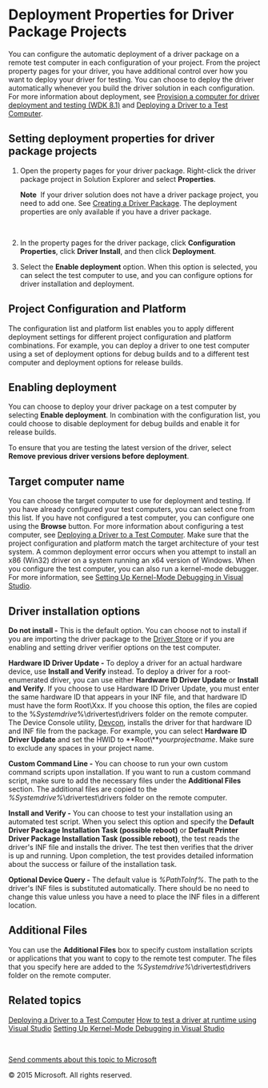 <span id="vsdriver.deployment_properties_for_driver_projects"></span>Deployment Properties for Driver Package Projects
======================================================================================================================

You can configure the automatic deployment of a driver package on a remote test computer in each configuration of your project. From the project property pages for your driver, you have additional control over how you want to deploy your driver for testing. You can choose to deploy the driver automatically whenever you build the driver solution in each configuration. For more information about deployment, see [Provision a computer for driver deployment and testing (WDK 8.1)](wdkgetstart.provision_a_target_computer_wdk_8_1) and [Deploying a Driver to a Test Computer](deploying_a_driver_to_a_test_computer.htm).

<span id="Setting_deployment_properties_for_driver_package_projects"></span><span id="setting_deployment_properties_for_driver_package_projects"></span><span id="SETTING_DEPLOYMENT_PROPERTIES_FOR_DRIVER_PACKAGE_PROJECTS"></span>Setting deployment properties for driver package projects
---------------------------------------------------------------------------------------------------------------------------------------------------------------------------------------------------------------------------------------------------------------------------------------------

1.  Open the property pages for your driver package. Right-click the driver package project in Solution Explorer and select **Properties**.

    **Note**  If your driver solution does not have a driver package project, you need to add one. See [Creating a Driver Package](creating_a_driver_package.htm). The deployment properties are only available if you have a driver package.

     

2.  In the property pages for the driver package, click **Configuration Properties**, click **Driver Install**, and then click **Deployment**.
3.  Select the **Enable deployment** option. When this option is selected, you can select the test computer to use, and you can configure options for driver installation and deployment.

<span id="Project_Configuration_and_Platform"></span><span id="project_configuration_and_platform"></span><span id="PROJECT_CONFIGURATION_AND_PLATFORM"></span>Project Configuration and Platform
-------------------------------------------------------------------------------------------------------------------------------------------------------------------------------------------------

The configuration list and platform list enables you to apply different deployment settings for different project configuration and platform combinations. For example, you can deploy a driver to one test computer using a set of deployment options for debug builds and to a different test computer and deployment options for release builds.

<span id="Enabling_deployment"></span><span id="enabling_deployment"></span><span id="ENABLING_DEPLOYMENT"></span>Enabling deployment
-------------------------------------------------------------------------------------------------------------------------------------

You can choose to deploy your driver package on a test computer by selecting **Enable deployment**. In combination with the configuration list, you could choose to disable deployment for debug builds and enable it for release builds.

To ensure that you are testing the latest version of the driver, select **Remove previous driver versions before deployment**.

<span id="Target_computer_name"></span><span id="target_computer_name"></span><span id="TARGET_COMPUTER_NAME"></span>Target computer name
-----------------------------------------------------------------------------------------------------------------------------------------

You can choose the target computer to use for deployment and testing. If you have already configured your test computers, you can select one from this list. If you have not configured a test computer, you can configure one using the **Browse** button. For more information about configuring a test computer, see [Deploying a Driver to a Test Computer](deploying_a_driver_to_a_test_computer.htm). Make sure that the project configuration and platform match the target architecture of your test system. A common deployment error occurs when you attempt to install an x86 (Win32) driver on a system running an x64 version of Windows. When you configure the test computer, you can also run a kernel-mode debugger. For more information, see [Setting Up Kernel-Mode Debugging in Visual Studio](debugger.setting_up_kernel-mode_debugging_in_visual_studio).

<span id="Driver_installation_options"></span><span id="driver_installation_options"></span><span id="DRIVER_INSTALLATION_OPTIONS"></span>Driver installation options
---------------------------------------------------------------------------------------------------------------------------------------------------------------------

**Do not install -** This is the default option. You can choose not to install if you are importing the driver package to the [Driver Store](devinst.driver_store) or if you are enabling and setting driver verifier options on the test computer.

**Hardware ID Driver Update -** To deploy a driver for an actual hardware device, use **Install and Verify** instead. To deploy a driver for a root-enumerated driver, you can use either **Hardware ID Driver Update** or **Install and Verify**. If you choose to use Hardware ID Driver Update, you must enter the same hardware ID that appears in your INF file, and that hardware ID must have the form Root\\Xxx. If you choose this option, the files are copied to the %*Systemdrive*%\\drivertest\\drivers folder on the remote computer. The Device Console utility, [Devcon](devtest.devcon), installs the driver for that hardware ID and INF file from the package. For example, you can select **Hardware ID Driver Update** and set the HWID to **Root\\***yourprojectname*. Make sure to exclude any spaces in your project name.

**Custom Command Line -** You can choose to run your own custom command scripts upon installation. If you want to run a custom command script, make sure to add the necessary files under the **Additional Files** section. The additional files are copied to the *%Systemdrive%*\\drivertest\\drivers folder on the remote computer.

**Install and Verify -** You can choose to test your installation using an automated test script. When you select this option and specify the **Default Driver Package Installation Task (possible reboot)** or **Default Printer Driver Package Installation Task (possible reboot)**, the test reads the driver's INF file and installs the driver. The test then verifies that the driver is up and running. Upon completion, the test provides detailed information about the success or failure of the installation task.

**Optional Device Query -** The default value is *%PathToInf%*. The path to the driver's INF files is substituted automatically. There should be no need to change this value unless you have a need to place the INF files in a different location.

<span id="Additional_Files"></span><span id="additional_files"></span><span id="ADDITIONAL_FILES"></span>Additional Files
-------------------------------------------------------------------------------------------------------------------------

You can use the **Additional Files** box to specify custom installation scripts or applications that you want to copy to the remote test computer. The files that you specify here are added to the *%Systemdrive%*\\drivertest\\drivers folder on the remote computer.

<span id="related_topics"></span>Related topics
-----------------------------------------------

[Deploying a Driver to a Test Computer](deploying_a_driver_to_a_test_computer.htm)
[How to test a driver at runtime using Visual Studio](testing_a_driver_at_runtime.htm)
[Setting Up Kernel-Mode Debugging in Visual Studio](debugger.setting_up_kernel-mode_debugging_in_visual_studio)
 

 

[Send comments about this topic to Microsoft](mailto:wsddocfb@microsoft.com?subject=Documentation%20feedback%20[VsDriver\vsdriver]:%20Deployment%20Properties%20for%20Driver%20Package%20Projects%20%20RELEASE:%20(9/24/2015)&body=%0A%0APRIVACY%20STATEMENT%0A%0AWe%20use%20your%20feedback%20to%20improve%20the%20documentation.%20We%20don't%20use%20your%20email%20address%20for%20any%20other%20purpose,%20and%20we'll%20remove%20your%20email%20address%20from%20our%20system%20after%20the%20issue%20that%20you're%20reporting%20is%20fixed.%20While%20we're%20working%20to%20fix%20this%20issue,%20we%20might%20send%20you%20an%20email%20message%20to%20ask%20for%20more%20info.%20Later,%20we%20might%20also%20send%20you%20an%20email%20message%20to%20let%20you%20know%20that%20we've%20addressed%20your%20feedback.%0A%0AFor%20more%20info%20about%20Microsoft's%20privacy%20policy,%20see%20http://privacy.microsoft.com/en-us/default.aspx. "Send comments about this topic to Microsoft")

© 2015 Microsoft. All rights reserved.
